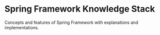 # Spring Framework Knowledge Stack
Concepts and features of Spring Framework with explanations and implementations.
